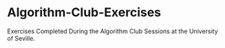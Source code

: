 # Algorithm-Club-Exercises
Exercises Completed During the Algorithm Club Sessions at the University of Seville.
